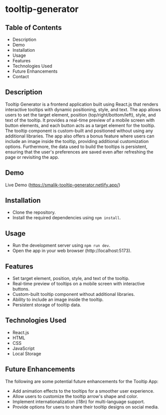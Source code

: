 # tooltip-generator

## Table of Contents
- Description
- Demo
- Installation
- Usage
- Features
- Technologies Used
- Future Enhancements
- Contact

## Description
Tooltip Generator is a frontend application built using React.js that renders interactive tooltips with dynamic positioning, style, and text. The app allows users to set the target element, position (top/right/bottom/left), style, and text of the tooltip. It provides a real-time preview of a mobile screen with button elements, and each button acts as a target element for the tooltip. The tooltip component is custom-built and positioned without using any additional libraries.
The app also offers a bonus feature where users can include an image inside the tooltip, providing additional customization options. Furthermore, the data used to build the tooltips is persistent, ensuring that the user's preferences are saved even after refreshing the page or revisiting the app.

## Demo
Live Demo (https://smalik-tooltip-generator.netlify.app/)

## Installation
- Clone the repository.
- Install the required dependencies using `npm install`.

## Usage
- Run the development server using `npm run dev`.
- Open the app in your web browser (http://localhost:5173).

## Features
- Set target element, position, style, and text of the tooltip.
- Real-time preview of tooltips on a mobile screen with interactive buttons.
- Custom-built tooltip component without additional libraries.
- Ability to include an image inside the tooltip.
- Persistent storage of tooltip data.

## Technologies Used
- React.js
- HTML
- CSS
- JavaScript
- Local Storage

## Future Enhancements
The following are some potential future enhancements for the Tooltip App:
- Add animation effects to the tooltips for a smoother user experience.
- Allow users to customize the tooltip arrow's shape and color.
- Implement internationalization (i18n) for multi-language support.
- Provide options for users to share their tooltip designs on social media.
